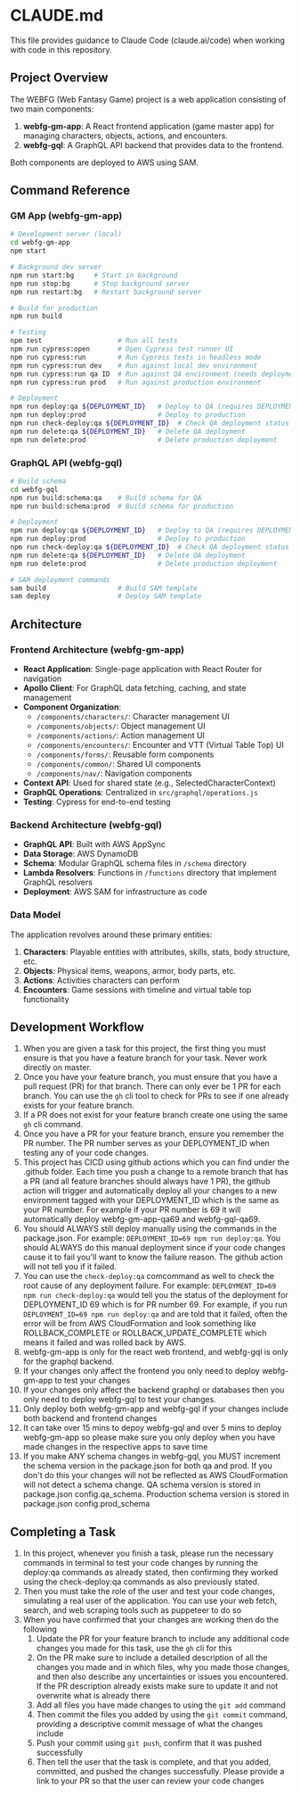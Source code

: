# CLAUDE.md

This file provides guidance to Claude Code (claude.ai/code) when working with code in this repository.

## Project Overview

The WEBFG (Web Fantasy Game) project is a web application consisting of two main components:

1. **webfg-gm-app**: A React frontend application (game master app) for managing characters, objects, actions, and encounters.
2. **webfg-gql**: A GraphQL API backend that provides data to the frontend.

Both components are deployed to AWS using SAM.

## Command Reference

### GM App (webfg-gm-app)

```bash
# Development server (local)
cd webfg-gm-app
npm start

# Background dev server
npm run start:bg     # Start in background
npm run stop:bg      # Stop background server
npm run restart:bg   # Restart background server

# Build for production
npm run build

# Testing
npm test                   # Run all tests
npm run cypress:open       # Open Cypress test runner UI
npm run cypress:run        # Run Cypress tests in headless mode
npm run cypress:run dev    # Run against local dev environment 
npm run cypress:run qa ID  # Run against QA environment (needs deployment ID)
npm run cypress:run prod   # Run against production environment

# Deployment
npm run deploy:qa ${DEPLOYMENT_ID}   # Deploy to QA (requires DEPLOYMENT_ID)
npm run deploy:prod                  # Deploy to production
npm run check-deploy:qa ${DEPLOYMENT_ID}  # Check QA deployment status
npm run delete:qa ${DEPLOYMENT_ID}   # Delete QA deployment
npm run delete:prod                  # Delete production deployment
```

### GraphQL API (webfg-gql)

```bash
# Build schema
cd webfg-gql
npm run build:schema:qa    # Build schema for QA
npm run build:schema:prod  # Build schema for production

# Deployment
npm run deploy:qa ${DEPLOYMENT_ID}   # Deploy to QA (requires DEPLOYMENT_ID)
npm run deploy:prod                  # Deploy to production
npm run check-deploy:qa ${DEPLOYMENT_ID}  # Check QA deployment status
npm run delete:qa ${DEPLOYMENT_ID}   # Delete QA deployment
npm run delete:prod                  # Delete production deployment

# SAM deployment commands
sam build                  # Build SAM template
sam deploy                 # Deploy SAM template
```

## Architecture

### Frontend Architecture (webfg-gm-app)

- **React Application**: Single-page application with React Router for navigation
- **Apollo Client**: For GraphQL data fetching, caching, and state management
- **Component Organization**:
  - `/components/characters/`: Character management UI
  - `/components/objects/`: Object management UI
  - `/components/actions/`: Action management UI
  - `/components/encounters/`: Encounter and VTT (Virtual Table Top) UI
  - `/components/forms/`: Reusable form components
  - `/components/common/`: Shared UI components
  - `/components/nav/`: Navigation components
- **Context API**: Used for shared state (e.g., SelectedCharacterContext)
- **GraphQL Operations**: Centralized in `src/graphql/operations.js`
- **Testing**: Cypress for end-to-end testing

### Backend Architecture (webfg-gql)

- **GraphQL API**: Built with AWS AppSync
- **Data Storage**: AWS DynamoDB
- **Schema**: Modular GraphQL schema files in `/schema` directory
- **Lambda Resolvers**: Functions in `/functions` directory that implement GraphQL resolvers
- **Deployment**: AWS SAM for infrastructure as code

### Data Model

The application revolves around these primary entities:

1. **Characters**: Playable entities with attributes, skills, stats, body structure, etc.
2. **Objects**: Physical items, weapons, armor, body parts, etc.
3. **Actions**: Activities characters can perform
4. **Encounters**: Game sessions with timeline and virtual table top functionality

## Development Workflow

1. When you are given a task for this project, the first thing you must ensure is that you have a feature branch for your task. Never work directly on master.
2. Once you have your feature branch, you must ensure that you have a pull request (PR) for that branch. There can only ever be 1 PR for each branch. You can use the `gh` cli tool to check for PRs to see if one already exists for your feature branch. 
3. If a PR does not exist for your feature branch create one using the same `gh` cli command.
4. Once you have a PR for your feature branch, ensure you remember the PR number. The PR number serves as your DEPLOYMENT_ID when testing any of your code changes.
5. This project has CICD using github actions which you can find under the .github folder. Each time you push a change to a remote branch that has a PR (and all feature branches should always have 1 PR), the github action will trigger and automatically deploy all your changes to a new environment tagged with your DEPLOYMENT_ID which is the same as your PR number. For example if your PR number is 69 it will automatically deploy webfg-gm-app-qa69 and webfg-gql-qa69.
6. You should ALWAYS still deploy manually using the commands in the package.json. For example: `DEPLOYMENT_ID=69 npm run deploy:qa`. You should ALWAYS do this manual deployment since if your code changes cause it to fail you'll want to know the failure reason. The github action will not tell you if it failed.
7. You can use the `check-deploy:qa` comcommand as well to check the root cause of any deployment failure. For example: `DEPLOYMENT_ID=69 npm run check-deploy:qa` would tell you the status of the deployment for DEPLOYMENT_ID 69 which is for PR number 69. For example, if you run `DEPLOYMENT_ID=69 npm run deploy:qa` and are told that it failed, often the error will be from AWS CloudFormation and look something like ROLLBACK_COMPLETE or ROLLBACK_UPDATE_COMPLETE which means it failed and was rolled back by AWS.
8. webfg-gm-app is only for the react web frontend, and webfg-gql is only for the graphql backend. 
9. If your changes only affect the frontend you only need to deploy webfg-gm-app to test your changes
10. If your changes only affect the backend graphql or databases then you only need to deploy webfg-gql to test your changes.
11. Only deploy both webfg-gm-app and webfg-gql if your changes include both backend and frontend changes
12. It can take over 15 mins to depoy webfg-gql and over 5 mins to deploy webfg-gm-app so please make sure you only deploy when you have made changes in the respective apps to save time
13. If you make ANY schema changes in webfg-gql, you MUST increment the schema version in the package.json for both qa and prod. If you don't do this your changes will not be reflected as AWS CloudFormation will not detect a schema change. QA schema version is stored in package.json config.qa_schema. Production schema version is stored in package.json config.prod_schema

## Completing a Task

1. In this project, whenever you finish a task, please run the necessary commands in terminal to test your code changes by running the deploy:qa commands as already stated, then confirming they worked using the check-deploy:qa commands as also previously stated.
2. Then you must take the role of the user and test your code changes, simulating a real user of the application. You can use your web fetch, search, and web scraping tools such as puppeteer to do so
3. When you have confirmed that your changes are working then do the following
    1. Update the PR for your feature branch to include any additional code changes you made for this task, use the `gh` cli for this
    2. On the PR make sure to include a detailed description of all the changes you made and in which files, why you made those changes, and then also describe any uncertainties or issues you encountered. If the PR description already exists make sure to update it and not overwrite what is already there
    3. Add all files you have made changes to using the `git add` command
    4. Then commit the files you added by using the `git commit` command, providing a descriptive commit message of what the changes include
    5. Push your commit using `git push`, confirm that it was pushed successfully
    6. Then tell the user that the task is complete, and that you added, committed, and pushed the changes successfully. Please provide a link to your PR so that the user can review your code changes
